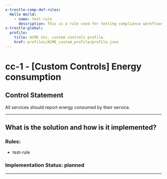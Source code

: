 ```yaml
---
x-trestle-comp-def-rules:
  Hello World:
    - name: test-rule
      description: This is a rule used for testing compliance workflows
x-trestle-global:
  profile:
    title: ACME Inc. custom controls profile.
    href: profiles/ACME_custom_profile/profile.json
---
```


# cc-1 - \[Custom Controls\] Energy consumption

## Control Statement

All services should report energy consumed by their service.

______________________________________________________________________

## What is the solution and how is it implemented?

<!-- For implementation status enter one of: implemented, partial, planned, alternative, not-applicable -->

<!-- Note that the list of rules under ### Rules: is read-only and changes will not be captured after assembly to JSON -->

<!-- Add control implementation description here for control: cc-1 -->

### Rules:

  - test-rule

### Implementation Status: planned

______________________________________________________________________
